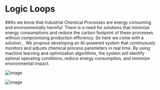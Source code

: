 # Logic Loops
##As we know that Industrial Chemical Processes are energy consuming and environmentally harmful. There is a need for
solutions that minimize energy consumptions and reduce the carbon footprint of these processes without
compromising production efficiency. So here we come with a solution...
We propose developing an AI-powered system that continuously monitors and adjusts chemical process
parameters in real time. By using machine learning and optimization algorithms, the system will identify
optimal operating conditions, reduce energy consumption, and minimize environmental impact.


![image](https://github.com/user-attachments/assets/b501d56b-b1a3-455d-a47f-b1ea4a3f37b0)

![image](https://github.com/user-attachments/assets/2088e395-8796-4997-a752-f28b159cd2e5)

